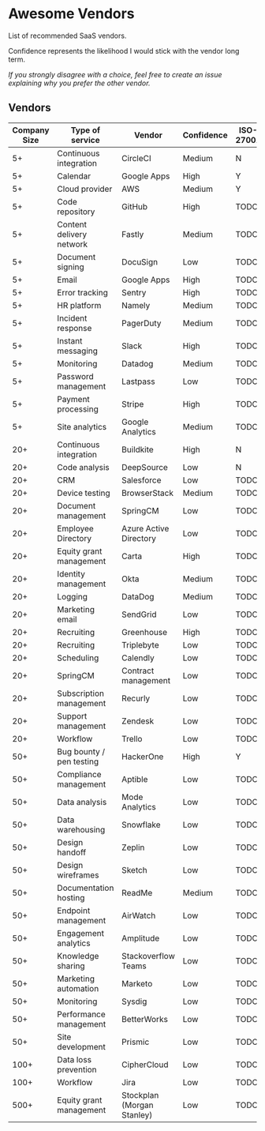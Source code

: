 # Awesome Vendors

List of recommended SaaS vendors.

Confidence represents the likelihood I would stick with the vendor long term.

_If you strongly disagree with a choice, feel free to create an issue explaining why you prefer the other vendor._

## Vendors

| Company Size | Type of service                | Vendor                     | Confidence | ISO-27001 | List price   |
|--------------|--------------------------------|----------------------------|------------|-----------|--------------|
| 5+           | Continuous integration         | CircleCI                   | Medium     | N         | TODO         |
| 5+           | Calendar                       | Google Apps                | High       | Y         | TODO         |
| 5+           | Cloud provider                 | AWS                        | Medium     | Y         | TODO         |
| 5+           | Code repository                | GitHub                     | High       | TODO      | TODO         |
| 5+           | Content delivery network       | Fastly                     | Medium     | TODO      | TODO         |
| 5+           | Document signing               | DocuSign                   | Low        | TODO      | TODO         |
| 5+           | Email                          | Google Apps                | High       | TODO      | TODO         |
| 5+           | Error tracking                 | Sentry                     | High       | TODO      | TODO         |
| 5+           | HR platform                    | Namely                     | Medium     | TODO      | TODO         |
| 5+           | Incident response              | PagerDuty                  | Medium     | TODO      | TODO         |
| 5+           | Instant messaging              | Slack                      | High       | TODO      | TODO         |
| 5+           | Monitoring                     | Datadog                    | Medium     | TODO      | TODO         |
| 5+           | Password management            | Lastpass                   | Low        | TODO      | TODO         |
| 5+           | Payment processing             | Stripe                     | High       | TODO      | TODO         |
| 5+           | Site analytics                 | Google Analytics           | Medium     | TODO      | TODO         |
| 20+          | Continuous integration         | Buildkite                  | High       | N         | TODO         |
| 20+          | Code analysis                  | DeepSource                 | Low        | N         | TODO         |
| 20+          | CRM                            | Salesforce                 | Low        | TODO      | TODO         |
| 20+          | Device testing                 | BrowserStack               | Medium     | TODO      | TODO         |
| 20+          | Document management            | SpringCM                   | Low        | TODO      | TODO         |
| 20+          | Employee Directory             | Azure Active Directory     | Low        | TODO      | TODO         |
| 20+          | Equity grant management        | Carta                      | High       | TODO      | TODO         |
| 20+          | Identity management            | Okta                       | Medium     | TODO      | TODO         |
| 20+          | Logging                        | DataDog                    | Medium     | TODO      | TODO         |
| 20+          | Marketing email                | SendGrid                   | Low        | TODO      | TODO         |
| 20+          | Recruiting                     | Greenhouse                 | High       | TODO      | TODO         |
| 20+          | Recruiting                     | Triplebyte                 | Low        | TODO      | TODO         |
| 20+          | Scheduling                     | Calendly                   | Low        | TODO      | TODO         |
| 20+          | SpringCM                       | Contract management        | Low        | TODO      | TODO         |
| 20+          | Subscription management        | Recurly                    | Low        | TODO      | TODO         |
| 20+          | Support management             | Zendesk                    | Low        | TODO      | TODO         |
| 20+          | Workflow                       | Trello                     | Low        | TODO      | TODO         |
| 50+          | Bug bounty / pen testing       | HackerOne                  | High       | Y         | TODO         |
| 50+          | Compliance management          | Aptible                    | Low        | TODO      | TODO         |
| 50+          | Data analysis                  | Mode Analytics             | Low        | TODO      | TODO         |
| 50+          | Data warehousing               | Snowflake                  | Low        | TODO      | TODO         |
| 50+          | Design handoff                 | Zeplin                     | Low        | TODO      | TODO         |
| 50+          | Design wireframes              | Sketch                     | Low        | TODO      | TODO         |
| 50+          | Documentation hosting          | ReadMe                     | Medium     | TODO      | TODO         |
| 50+          | Endpoint management            | AirWatch                   | Low        | TODO      | TODO         |
| 50+          | Engagement analytics           | Amplitude                  | Low        | TODO      | TODO         |
| 50+          | Knowledge sharing              | Stackoverflow Teams        | Low        | TODO      | TODO         |
| 50+          | Marketing automation           | Marketo                    | Low        | TODO      | TODO         |
| 50+          | Monitoring                     | Sysdig                     | Low        | TODO      | TODO         |
| 50+          | Performance management         | BetterWorks                | Low        | TODO      | TODO         |
| 50+          | Site development               | Prismic                    | Low        | TODO      | TODO         |
| 100+         | Data loss prevention           | CipherCloud                | Low        | TODO      | TODO         |
| 100+         | Workflow                       | Jira                       | Low        | TODO      | TODO         |
| 500+         | Equity grant management        | Stockplan (Morgan Stanley) | Low        | TODO      | TODO         |

